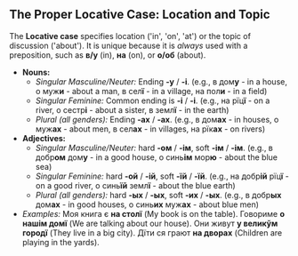 ## The Proper Locative Case: Location and Topic

The **Locative case** specifies location ('in', 'on', 'at') or the topic of discussion ('about'). It is unique because it is *always* used with a preposition, such as **в/у** (in), **на** (on), or **о/об** (about).

* **Nouns:**
    * *Singular Masculine/Neuter:* Ending **-у** / **-і**. (e.g., в дом**у** - in a house, о муж**и** - about a man, в сел**ї** - in a village, на пол**и** - in a field)
    * *Singular Feminine:* Common ending is **-і** / **-і**. (e.g., на рїц**ї** - on a river, о сестр**і** - about a sister, в земл**ї** - in the earth)
    * *Plural (all genders):* Ending **-ах** / **-ах**. (e.g., в дом**ах** - in houses, о муж**ах** - about men, в сел**ах** - in villages, на рїк**ах** - on rivers)
* **Adjectives:**
    * *Singular Masculine/Neuter:* hard **-ом** / **-ім**, soft **-ім** / **-ім**. (e.g., в добр**ом** дом**у** - in a good house, о синь**ім** мор**ю** - about the blue sea)
    * *Singular Feminine:* hard **-ой** / **-ій**, soft **-їй** / **-їй**. (e.g., на добр**ій** рїц**ї** - on a good river, о синь**їй** земл**ї** - about the blue earth)
    * *Plural (all genders):* hard **-ых** / **-ых**, soft **-их** / **-ых**. (e.g., в добр**ых** дом**ах** - in good houses, о синь**их** муж**ах** - about blue men)
* *Examples:* Моя книга є **на столї** (My book is on the table). Говориме **о нашім домї** (We are talking about our house). Они живут **у великўм городї** (They live in a big city). Дїти ся грают **на дворах** (Children are playing in the yards).